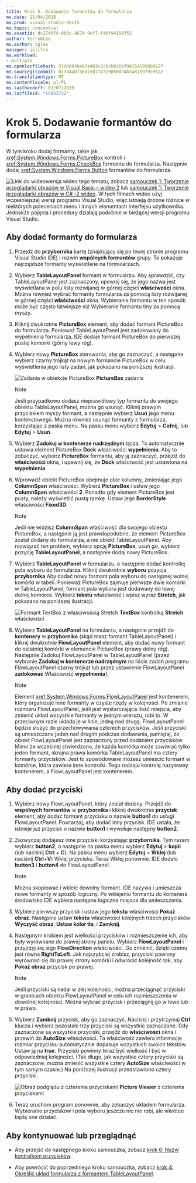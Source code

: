 ```yaml
---
title: Krok 5. Dodawanie formantów do formularza
ms.date: 11/04/2016
ms.prod: visual-studio-dev15
ms.topic: conceptual
ms.assetid: dc2746f4-0b5c-4674-9ef7-f40f94150f52
author: TerryGLee
ms.author: tglee
manager: jillfra
ms.workload:
- multiple
ms.openlocfilehash: 37d00030407e483c2c6cb816bf9415458988922f
ms.sourcegitcommit: 01334abf36d7e0774329050d34b3a819979c95a2
ms.translationtype: MT
ms.contentlocale: pl-PL
ms.lasthandoff: 02/07/2019
ms.locfileid: "55853732"
---
```

# <a name="step-5-add-controls-to-your-form"></a>Krok 5. Dodawanie formantów do formularza
W tym kroku dodaj formanty, takie jak <xref:System.Windows.Forms.PictureBox> kontroli i <xref:System.Windows.Forms.CheckBox> formantu do formularza. Następnie dodaj <xref:System.Windows.Forms.Button> formantów do formularza.

 ![Link do wideo](../data-tools/media/playvideo.gif)wersja wideo tego tematu, zobacz [samouczek 1: Tworzenie przeglądarki obrazów w Visual Basic – wideo 2](http://go.microsoft.com/fwlink/?LinkId=205211) lub [samouczek 1: Tworzenie przeglądarki obrazów w C# -2 wideo](http://go.microsoft.com/fwlink/?LinkId=205200). W tych filmach wideo użyj wcześniejszej wersji programu Visual Studio, więc istnieją drobne różnice w niektórych poleceniach menu i innych elementach interfejsu użytkownika. Jednakże pojęcia i procedury działają podobnie w bieżącej wersji programu Visual Studio.

## <a name="to-add-controls-to-your-form"></a>Aby dodać formanty do formularza

1.  Przejdź do **przybornika** kartę (znajdujący się po lewej stronie programu Visual Studio IDE) i rozwiń **wspólnych formantów** grupy. To pokazuje najczęstsze formanty wyświetlane na formularzach.

2.  Wybierz **TableLayoutPanel** formant w formularzu. Aby sprawdzić, czy TableLayoutPanel jest zaznaczony, upewnij się, że jego nazwa jest wyświetlana w polu listy rozwijanej w górnej części **właściwości** okna. Można również wybrać formanty formularza za pomocą listy rozwijanej w górnej części **właściwości** okna. Wybieranie formantu w ten sposób może być często łatwiejsze niż Wybieranie formantu tiny za pomocą myszy.

3.  Kliknij dwukrotnie **PictureBox** element, aby dodać formant PictureBox do formularza. Ponieważ TableLayoutPanel jest zadokowany do wypełnienia formularza, IDE dodaje formant PictureBox do pierwszej pustej komórki (górny lewy róg).

4.  Wybierz nowy **PictureBox** sterowania, aby go zaznaczyć, a następnie wybierz czarny trójkąt na nowym formancie PictureBox w celu wyświetlenia jego listy zadań, jak pokazano na poniższej ilustracji.

     ![Zadania w obiekcie PictureBox](../ide/media/express_pictureboxtasks.png)
**PictureBox** zadania

    > [!NOTE]
    >  Jeśli przypadkowo dodasz nieprawidłowy typ formantu do swojego obiektu TableLayoutPanel, można go usunąć. Kliknij prawym przyciskiem myszy formant, a następnie wybierz **Usuń** jego menu kontekstowego. Można również usunąć formanty z formularza, korzystając z paska menu. Na pasku menu wybierz **Edytuj** > **Cofnij**, lub **Edytuj** > **Usuń**.

5.  Wybierz **Zadokuj w kontenerze nadrzędnym** łącza. To automatycznie ustawia element PictureBox **Dock** właściwości **wypełnienia**. Aby to zobaczyć, wybierz **PictureBox** formantu, aby ją zaznaczyć, przejdź do **właściwości** okna, i upewnij się, że **Dock** właściwość jest ustawiona na **wypełnienia**.

6.  Wprowadź obiekt PictureBox obejmuje obie kolumny, zmieniając jego **ColumnSpan** właściwości. Wybierz **PictureBox** i ustaw jego **ColumnSpan** właściwości **2**. Ponadto gdy element PictureBox jest pusty, należy wyświetlić pustą ramkę. Ustaw jego **BorderStyle** właściwości **Fixed3D**.

    > [!NOTE]
    >  Jeśli nie widzisz **ColumnSpan** właściwość dla swojego obiektu PictureBox, a następnie ją jest prawdopodobne, że element PictureBox został dodany do formularza, a nie obiekt TableLayoutPanel. Aby rozwiązać ten problem, wybierz opcję **PictureBox**, usuń go, wybierz pozycję **TableLayoutPanel**, a następnie dodaj nowy PictureBox.

7.  Wybierz **TableLayoutPanel** w formularzu, a następnie dodać kontrolkę pola wyboru do formularza. Kliknij dwukrotnie **wyboru** pozycja **przybornika** Aby dodać nowy formant pola wyboru do następnej wolnej komórki w tabeli. Ponieważ PictureBox zajmuje pierwsze dwie komórki w TableLayoutPanel, formant pola wyboru jest dodawany do lewej dolnej komórce. Wybierz **tekstu** właściwość i wpisz wyraz **Stretch**, jak pokazano na poniższej ilustracji.

     ![Formant TextBox z właściwością Stretch](../ide/media/express_pictureviewercheckbox.png)
**TextBox** kontrolką **Stretch** właściwości

8.  Wybierz **TableLayoutPanel** na formularzu, a następnie przejdź do **kontenery** w **przybornika** (skąd masz formant TableLayoutPanel) i kliknij dwukrotnie **FlowLayoutPanel** element, aby dodać nowy formant do ostatniej komórki w elemencie PictureBox (prawy dolny róg). Następnie Zadokuj FlowLayoutPanel w TableLayoutPanel (przez wybranie **Zadokuj w kontenerze nadrzędnym** na liście zadań programu FlowLayoutPanel czarny trójkąt lub przez ustawienie FlowLayoutPanel **zadokować** Właściwość **wypełnienia**).

    > [!NOTE]
    >  Element <xref:System.Windows.Forms.FlowLayoutPanel> jest kontenerem, który organizuje inne formanty w czyste rzędy w kolejności. Po zmianie rozmiaru FlowLayoutPanel, jeśli jest wystarczająca ilość miejsca, aby zmienić układ wszystkie formanty w jednym wierszu, robi to. W przeciwnym razie układa je w linie, jedną nad drugą. FlowLayoutPanel będzie służyć do przechowywania czterech przycisków. Jeśli przyciski są umieszczane jeden nad drugim podczas dodawania, pamiętaj, że obiekt FlowLayoutPanel jest zaznaczony przed dodaniem przycisków. Mimo że wcześniej stwierdzono, że każda komórka może zawierać tylko jeden formant, skrajna prawa komórka TableLayoutPanel ma cztery formanty przycisków. Jest to spowodowane możesz umieścić formant w komórce, która zawiera inne kontrolki. Tego rodzaju kontrolę nazywamy kontenerem, a FlowLayoutPanel jest kontenerem.

## <a name="to-add-buttons"></a>Aby dodać przyciski

1.  Wybierz nowy FlowLayoutPanel, który został dodany. Przejdź do **wspólnych formantów** w **przybornika** i kliknij dwukrotnie **przycisk** element, aby dodać formant przycisku o nazwie **button1** do usługi FlowLayoutPanel. Powtarzaj, aby dodać inny przycisk. IDE ustala, że istnieje już przycisk o nazwie **button1** i wywołuje następny **button2**.

2.  Zazwyczaj dodajesz inne przyciski korzystając **przybornika**. Tym razem wybierz **button2**, a następnie na pasku menu wybierz **Edytuj** > **kopii** (lub naciśnij **Ctrl** + **C**). Na pasku menu wybierz **Edytuj** > **Wklej** (lub naciśnij **Ctrl**+**V**) Wklej przycisku. Teraz Wklej ponownie. IDE dodało **button3** i **button4** do FlowLayoutPanel.

    > [!NOTE]
    >  Można skopiować i wkleić dowolny formant. IDE nazywa i umieszcza nowe formanty w sposób logiczny. Po wklejeniu formantu do kontenera środowisko IDE wybiera następne logiczne miejsce dla umieszczenia.

3.  Wybierz pierwszy przycisk i ustaw jego **tekstu** właściwości **Pokaż obraz**. Następnie ustaw **tekstu** właściwości kolejnych trzech przycisków **Wyczyść obraz**, **Ustaw kolor tła**, i **Zamknij**.

4.  Następnym krokiem jest wielkości przycisków i rozmieszczenie ich, aby były wyrównane do prawej strony panelu. Wybierz **FlowLayoutPanel** i przyjrzyj się jego **FlowDirection** właściwości. Go zmienić, dzięki czemu jest równa **RightToLeft**. Jak najszybciej zrobisz, przyciski powinny wyrównać się do prawej strony komórki i odwrócić kolejność tak, aby **Pokaż obraz** przycisk po prawej.

    > [!NOTE]
    >  Jeśli przyciski są nadal w złej kolejności, można przeciągnąć przyciski w granicach obiektu FlowLayoutPanel w celu ich rozmieszczenia w dowolnej kolejności. Można wybrać przycisk i przeciągnij go w lewo lub w prawo.

5.  Wybierz **Zamknij** przycisk, aby go zaznaczyć. Naciśnij i przytrzymaj **Ctrl** klucza i wybierz pozostałe trzy przyciski są wszystkie zaznaczone. Gdy zaznaczone są wszystkie przyciski, przejdź do **właściwości** okna i przewiń do **AutoSize** właściwości. Ta właściwość zawiera informacje rozmiar przycisku automatycznie dopasuje wszystkich swoich tekstów. Ustaw ją na **true**. Przyciski powinny teraz być wielkość i być w odpowiedniej kolejności. (Tak długo, jak wszystkie cztery przyciski są zaznaczone, można zmienić wszystkie cztery **AutoSize** właściwości w tym samym czasie.) Na poniższej ilustracji przedstawiono cztery przyciski.

     ![Obraz podglądu z czterema przyciskami](../ide/media/express_autosize.png)
**Picture Viewer** z czterema przyciskami

6.  Teraz uruchom program ponownie, aby zobaczyć układem formularza. Wybieranie przycisków i pola wyboru jeszcze nic nie robi, ale wkrótce będą one działać.

## <a name="to-continue-or-review"></a>Aby kontynuować lub przeglądnąć

-   Aby przejść do następnego kroku samouczka, zobacz [krok 6: Nazw kontrolkom przycisków](../ide/step-6-name-your-button-controls.md).

-   Aby powrócić do poprzedniego kroku samouczka, zobacz [krok 4: Określić układ formularza z formantem TableLayoutPanel](../ide/step-4-lay-out-your-form-with-a-tablelayoutpanel-control.md).
